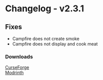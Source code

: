 # Changelog - v2.3.1

## Fixes
- Campfire does not create smoke
- Campfire does not display and cook meat

### Downloads
[CurseForge](https://www.curseforge.com/minecraft/mc-mods/nemos-carpentry) <br>
[Modrinth](https://modrinth.com/mod/nemos-carpentry)